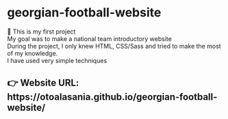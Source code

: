 # georgian-football-website
🚀 This is my first project <br>
My goal was to make a national team introductory website <br>
During the project, I only knew HTML, CSS/Sass and tried to make the most of my knowledge.<br>
I have used very simple techniques <br>
<h2>👉 Website URL: https://otoalasania.github.io/georgian-football-website/ </h2>
